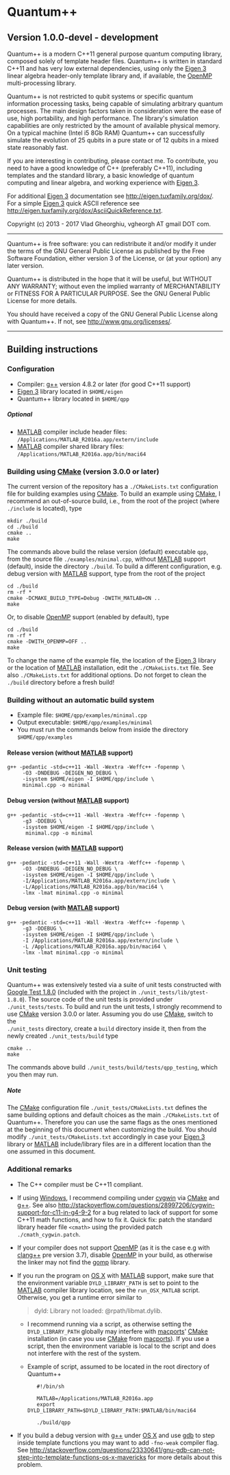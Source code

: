 # Quantum++ 
## Version 1.0.0-devel - development

Quantum++ is a modern C++11 general purpose quantum computing library, composed 
solely of template header files. Quantum++ is written in standard C++11 and 
has very low external dependencies, using only the 
[Eigen 3](http://eigen.tuxfamily.org) linear algebra header-only template 
library and, if available, the [OpenMP](http://openmp.org/) multi-processing 
library. 

Quantum++ is not restricted to qubit systems or specific quantum 
information processing tasks, being capable of simulating arbitrary quantum 
processes. The main design factors taken in consideration were the ease of 
use, high portability, and high performance. The library's simulation
capabilities are only restricted by the amount of available physical memory. 
On a typical machine (Intel i5 8Gb RAM) Quantum++ can successfully simulate 
the evolution of 25 qubits in a pure state or of 12 qubits in a mixed state 
reasonably fast.

If you are interesting in contributing, please contact me. 
To contribute, you need to have a good knowledge of C++ (preferably C++11), 
including templates and the standard library, a basic knowledge of 
quantum computing and linear algebra, and working experience with 
[Eigen 3](http://eigen.tuxfamily.org).

For additional [Eigen 3](http://eigen.tuxfamily.org) documentation 
see <http://eigen.tuxfamily.org/dox/>. For a simple 
[Eigen 3](http://eigen.tuxfamily.org) quick ASCII reference see
<http://eigen.tuxfamily.org/dox/AsciiQuickReference.txt>.

Copyright (c) 2013 - 2017 Vlad Gheorghiu, vgheorgh AT gmail DOT com.

---
Quantum++ is free software: you can redistribute it and/or modify
it under the terms of the GNU General Public License as published by
the Free Software Foundation, either version 3 of the License, or
(at your option) any later version.

Quantum++ is distributed in the hope that it will be useful,
but WITHOUT ANY WARRANTY; without even the implied warranty of
MERCHANTABILITY or FITNESS FOR A PARTICULAR PURPOSE.  See the
GNU General Public License for more details.

You should have received a copy of the GNU General Public License
along with Quantum++.  If not, see <http://www.gnu.org/licenses/>.

---
## Building instructions

### Configuration

- Compiler: [g++](https://gcc.gnu.org/) version 4.8.2 or later 
(for good C++11 support)
- [Eigen 3](http://eigen.tuxfamily.org) library located in `$HOME/eigen`
- Quantum++ library located in `$HOME/qpp`

##### Optional

- [MATLAB](http://www.mathworks.com/products/matlab/) compiler 
include header files:
`/Applications/MATLAB_R2016a.app/extern/include`
- [MATLAB](http://www.mathworks.com/products/matlab/) compiler 
shared library files:
`/Applications/MATLAB_R2016a.app/bin/maci64`

### Building using [CMake](http://www.cmake.org/) (version 3.0.0 or later)

The current version of the repository has a `./CMakeLists.txt` configuration 
file for building examples using [CMake](http://www.cmake.org/). 
To build an example using [CMake](http://www.cmake.org/), 
I recommend an out-of-source build, i.e., from the root of the project 
(where `./include` is located), type

    mkdir ./build
    cd ./build
    cmake ..
    make

The commands above build the relase version (default) executable `qpp`, 
from the source file `./examples/minimal.cpp`,
without [MATLAB](http://www.mathworks.com/products/matlab/) support (default), 
inside the directory `./build`. To build a different configuration, 
e.g. debug version with [MATLAB](http://www.mathworks.com/products/matlab/) 
support, type from the root of the project

    cd ./build
    rm -rf *
    cmake -DCMAKE_BUILD_TYPE=Debug -DWITH_MATLAB=ON ..
    make
    
Or, to disable [OpenMP](http://openmp.org/) support (enabled by default), type
   
    cd ./build
    rm -rf *
    cmake -DWITH_OPENMP=OFF ..
    make

To change the name of the example file, the location of the
[Eigen 3](http://eigen.tuxfamily.org)
library or the location of [MATLAB](http://www.mathworks.com/products/matlab/) 
installation, edit the `./CMakeLists.txt` file. See also `./CMakeLists.txt` 
for additional options. Do not forget to clean the `./build` directory before 
a fresh build!

### Building without an automatic build system

- Example file: `$HOME/qpp/examples/minimal.cpp`
- Output executable: `$HOME/qpp/examples/minimal`
- You must run the commands below from inside the directory 
`$HOME/qpp/examples` 

#### Release version (without [MATLAB](http://www.mathworks.com/products/matlab/) support) 

	g++ -pedantic -std=c++11 -Wall -Wextra -Weffc++ -fopenmp \
         -O3 -DNDEBUG -DEIGEN_NO_DEBUG \
         -isystem $HOME/eigen -I $HOME/qpp/include \
         minimal.cpp -o minimal

#### Debug version (without [MATLAB](http://www.mathworks.com/products/matlab/) support)

	g++ -pedantic -std=c++11 -Wall -Wextra -Weffc++ -fopenmp \
         -g3 -DDEBUG \
         -isystem $HOME/eigen -I $HOME/qpp/include \
          minimal.cpp -o minimal

#### Release version (with [MATLAB](http://www.mathworks.com/products/matlab/) support)

	g++ -pedantic -std=c++11 -Wall -Wextra -Weffc++ -fopenmp \
         -O3 -DNDEBUG -DEIGEN_NO_DEBUG \
         -isystem $HOME/eigen -I $HOME/qpp/include \
         -I/Applications/MATLAB_R2016a.app/extern/include \
         -L/Applications/MATLAB_R2016a.app/bin/maci64 \
         -lmx -lmat minimal.cpp -o minimal

#### Debug version (with [MATLAB](http://www.mathworks.com/products/matlab/) support)

	g++ -pedantic -std=c++11 -Wall -Wextra -Weffc++ -fopenmp \
         -g3 -DDEBUG \
         -isystem $HOME/eigen -I $HOME/qpp/include \
         -I /Applications/MATLAB_R2016a.app/extern/include \
         -L /Applications/MATLAB_R2016a.app/bin/maci64 \
         -lmx -lmat minimal.cpp -o minimal

### Unit testing

Quantum++ was extensively tested via a suite of unit tests constructed with
[Google Test 1.8.0](https://github.com/google/googletest) (included with the 
project in `./unit_tests/lib/gtest-1.8.0`). The source code of the unit tests 
is provided under `./unit_tests/tests`. To build and run the unit tests, I 
strongly recommend to use [CMake](http://www.cmake.org/) version 3.0.0 or 
later. Assuming you do use [CMake](http://www.cmake.org/), switch to the  
`./unit_tests` directory, create a `build` directory inside it, then from the 
newly created `./unit_tests/build` type

    cmake ..
    make
    
The commands above build `./unit_tests/build/tests/qpp_testing`, which you 
then may run.

##### Note

The [CMake](http://www.cmake.org/) configuration file 
`./unit_tests/CMakeLists.txt` defines the same building options and default 
choices as the main `./CMakeLists.txt` of Quantum++.  Therefore you can use the 
same flags as the ones mentioned at the beginning of this document when 
customizing the build. You should modify `./unit_tests/CMakeLists.txt` 
accordingly in case your [Eigen 3](http://eigen.tuxfamily.org) library or 
[MATLAB](http://www.mathworks.com/products/matlab/) include/library files are 
in a different location than the one assumed in this document.

### Additional remarks

- The C++ compiler must be C++11 compliant.

- If using [Windows](http://windows.microsoft.com/), I recommend compiling 
under [cygwin](https://www.cygwin.com) via [CMake](http://www.cmake.org/)
and [g++](https://gcc.gnu.org/). See also 
<http://stackoverflow.com/questions/28997206/cygwin-support-for-c11-in-g4-9-2>
for a bug related to lack of support for some C++11 math functions, and
how to fix it. Quick fix: patch the standard library header file `<cmath>` 
using the provided patch `./cmath_cygwin.patch`.

- If your compiler does not support [OpenMP](http://openmp.org/) 
(as it is the case e.g with [clang++](http://clang.llvm.org/) pre version 3.7), 
disable [OpenMP](http://openmp.org/) in your build, 
as otherwise the linker may not find the 
[gomp](https://gcc.gnu.org/projects/gomp/) library.

- If you run the program on [OS X](http://www.apple.com/osx) with 
[MATLAB](http://www.mathworks.com/products/matlab/) support, make sure that 
the environment variable `DYLD_LIBRARY_PATH` is set to point to the 
[MATLAB](http://www.mathworks.com/products/matlab/) 
compiler library location, see the `run_OSX_MATLAB` script. 
Otherwise, you get a runtime error similar to  

    > dyld: Library not loaded: @rpath/libmat.dylib.
    
   * I recommend running via a script, as otherwise setting the 
    `DYLD_LIBRARY_PATH` globally may interfere with 
    [macports](https://www.macports.org/)' [CMake](http://www.cmake.org/) 
    installation (in case you use [CMake](http://www.cmake.org/) from 
    [macports](https://www.macports.org/)). If you use a script, 
    then the environment variable is local to the script and 
    does not interfere with the rest of the system.

   * Example of script, assumed to be located in the root directory 
    of Quantum++
        
            #!/bin/sh
            
            MATLAB=/Applications/MATLAB_R2016a.app
            export DYLD_LIBRARY_PATH=$DYLD_LIBRARY_PATH:$MATLAB/bin/maci64
            
            ./build/qpp

- If you build a debug version with [g++](https://gcc.gnu.org/) under 
[OS X](http://www.apple.com/osx) and use 
[gdb](http://www.gnu.org/software/gdb/) to step inside template functions 
you may want to add `-fno-weak` compiler flag. See 
<http://stackoverflow.com/questions/23330641/gnu-gdb-can-not-step-into-template-functions-os-x-mavericks>
for more details about this problem.
